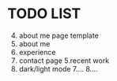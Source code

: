 # TODO LIST



 4. about me page template
   1. about me 
   2. experience
   4. contact page
 5.recent work
 6. dark/light mode
7....
8....

